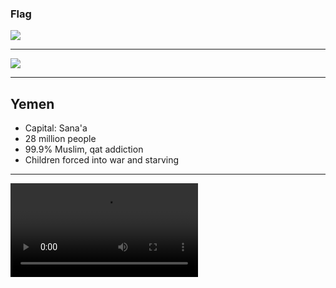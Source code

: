 ### Flag

![](https://upload.wikimedia.org/wikipedia/commons/8/89/Flag_of_Yemen.svg)

---

![](https://upload.wikimedia.org/wikipedia/commons/6/6e/Yemen_on_the_globe_%28Yemen_centered%29.svg)

---

## Yemen

-   Capital: Sana'a
-   28 million people
-   99.9% Muslim, qat addiction
-   Children forced into war and starving

---

![](https://f000.backblazeb2.com/file/ccw-prayer/yemen.mp4)

